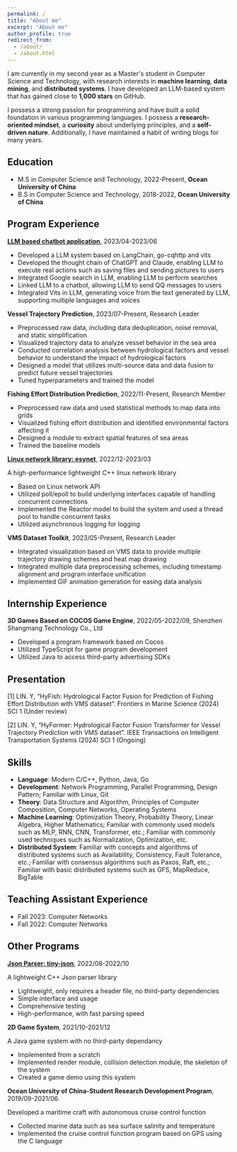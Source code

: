 ```yaml
---
permalink: /
title: "About me"
excerpt: "About me"
author_profile: true
redirect_from:
  - /about/
  - /about.html
---
```


I am currently in my second year as a Master's student in Computer Science and Technology, with research interests in **machine learning**, **data mining**, and **distributed systems**. I have developed an LLM-based system that has gained close to **1,000 stars** on GitHub.

I possess a strong passion for programming and have built a solid foundation in various programming languages. I possess a **research-oriented mindset**, a **curiosity** about underlying principles, and a **self-driven nature**. Additionally, I have maintained a habit of writing blogs for many years.

Education
------
- M.S in Computer Science and Technology, 2022-Present, **Ocean University of China**
- B.S in Computer Science and Technology, 2018-2022, **Ocean University of China**

Program Experience
------
**[LLM based chatbot application](https://github.com/Syan-Lin/CyberWaifu)**, 2023/04-2023/06

- Developed a LLM system based on LangChain, go-cqhttp and vits
- Developed the thought chain of ChatGPT and Claude, enabling LLM to execute real actions such as saving files and sending pictures to users
- Integrated Google search in LLM, enabling LLM to perform searches
- Linked LLM to a chatbot, allowing LLM to send QQ messages to users
- Integrated Vits in LLM, generating voice from the text generated by LLM, supporting multiple languages and voices

**Vessel Trajectory Prediction**, 2023/07-Present, Research Leader

- Preprocessed raw data, including data deduplication, noise removal, and static simplification
- Visualized trajectory data to analyze vessel behavior in the sea area
- Conducted correlation analysis between hydrological factors and vessel behavior to understand the impact of hydrological factors
- Designed a model that utilizes multi-source data and data fusion to predict future vessel trajectories
- Tuned hyperparameters and trained the model

**Fishing Effort Distribution Prediction**, 2022/11-Present, Research Member

- Preprocessed raw data and used statistical methods to map data into grids
- Visualized fishing effort distribution and identified environmental factors affecting it
- Designed a module to extract spatial features of sea areas
- Trained the baseline models

**[Linux network library: esynet](https://github.com/Syan-Lin/esynet)**, 2022/12-2023/03

A high-performance lightweight C++ linux network library

- Based on Linux network API
- Utilized poll/epoll to build underlying interfaces capable of handling concurrent connections
- Implemented the Reactor model to build the system and used a thread pool to handle concurrent tasks
- Utilized asynchronous logging for logging

**VMS Dataset Toolkit**, 2023/05-Present, Research Leader

- Integrated visualization based on VMS data to provide multiple trajectory drawing schemes and heat map drawing
- Integrated multiple data preprocessing schemes, including timestamp alignment and program interface unification
- Implemented GIF animation generation for easing data analysis

Internship Experience
------
**3D Games Based on COCOS Game Engine**, 2022/05-2022/09, Shenzhen Shangmang Technology Co., Ltd

- Developed a program framework based on Cocos
- Utilized TypeScript for game program development
- Utilized Java to access third-party advertising SDKs

Presentation
------
\[1\] LIN. Y, “HyFish: Hydrological Factor Fusion for Prediction of Fishing Effort Distribution with VMS dataset”. Frontiers in Marine Science (2024) SCI 1 (Under review)

\[2\] LIN. Y, “HyFormer: Hydrological Factor Fusion Transformer for Vessel Trajectory Prediction with VMS dataset”. IEEE Transactions on Intelligent Transportation Systems (2024) SCI 1 (Ongoing)

Skills
------
- **Language**: Modern C/C++, Python, Java, Go
- **Development**: Network Programming, Parallel Programming, Design Pattern; Familiar with Linux, Git
- **Theory**: Data Structure and Algorithm, Principles of Computer Composition, Computer Networks, Operating Systems
- **Machine Learning**: Optimization Theory, Probability Theory, Linear Algebra, Higher Mathematics; Familiar with commonly used models such as MLP, RNN, CNN, Transformer, etc.; Familiar with commonly used techniques such as Normalization, Optimization, etc.
- **Distributed System**: Familiar with concepts and algorithms of distributed systems such as Availability, Consistency, Fault Tolerance, etc.; Familiar with consensus algorithms such as Paxos, Raft, etc.; Familiar with basic distributed systems such as GFS, MapReduce, BigTable

Teaching Assistant Experience
------
- Fall 2023: Computer Networks
- Fall 2022: Computer Networks

Other Programs
------
**[Json Parser: tiny-json](https://github.com/Syan-Lin/Tiny-JSON)**, 2022/08-2022/10

A lightweight C++ Json parser library

- Lightweight, only requires a header file, no third-party dependencies
- Simple interface and usage
- Comprehensive testing
- High-performance, with fast parsing speed

**2D Game System**, 2021/10-2021/12

A Java game system with no third-party dependancy

- Implemented from a scratch
- Implemented render module, collision detection module, the skeleton of the system
- Created a game demo using this system

**Ocean University of China-Student Research Development Program**, 2019/09-2021/06

Developed a maritime craft with autonomous cruise control function

- Collected marine data such as sea surface salinity and temperature
- Implemented the cruise control function program based on GPS using the C language